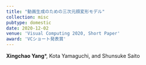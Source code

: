 ```yaml
---
title: "動画生成のための三次元顔変形モデル"
collection: misc
pubtype: domestic
date: 2020-12-02
venue: 'Visual Computing 2020, Short Paper'
award: 'VCショート発表賞'
---
```


**Xingchao Yang***, Kota Yamaguchi, and Shunsuke Saito
